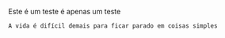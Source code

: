 Este é um teste é apenas um teste

```
A vida é difícil demais para ficar parado em coisas simples
```
